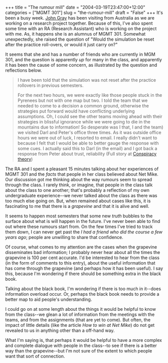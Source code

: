 +++
title = "The rumour mill"
date = "2004-03-19T23:47:00+12:00"
categories = ["MGMT 301"]
slug = "the-rumour-mill"
draft = "False"
+++
It's been a busy week. [John
Gray](https://www.aegis.uws.edu.au/Staff/TEXT/John%20Gray.htm) has been
visiting from Australia as we are working on a research project
together. Because of this, I've also spent some time with an 
RA (Research Assistant) who is working on the project with me. 
As, it happens she is an alumnus of MGMT 301. Somewhat unexpectedly, she raised the
question of "Would the simulation be reset after the practice
roll-overs, or would it just carry on?" 

It seems that she and has a number of friends who are currently in MGM
301, and the question is apparently _up_ for many in the class, and
apparently it has been the cause of some concern, as illustrated by
the question and reflections below.

> I have been told that the simulation was not reset after the
practice rollovers in previous semesters.
>
> For the next two hours, we were exactly like those people stuck in the
Pyrenees but not with one map but two. I told the team that we needed
to come to a decision a common ground, otherwise the strategies put
forward would have conflicting underlying assumptions. Oh, I
could see the other teams moving ahead with their strategies in
blissful ignorance while we were going to die in the mountains due
to information! So desperate was I that, I and 
the team) we visited Darl and Peter's office
three times. As it was outside office hours we were out of luck, I
resorted to email. I really didn't want to because I felt that I
would be able to better gauge the response with some cues. I
actually said this to Darl (in the email) and I got back a response
from Peter about trust, reliability (Full story at [Conspiracy
theory](https://www.thereflectivepractitioner.org/armi/archives/000266.html))

The RA and I spent a pleasant 15 minutes talking about her experiences of MGMT 301
and the _facts_ that people in her class believed about Net Mike. Our
discussion got me thinking about the way rumours seem to spread
through the class. I rarely think, or imagine, that people in the class
talk about the class to one another; that's probably a reflection of
my own undergraduate experience--we never talked about the class as
there was too much else going on. But, when remained about cases like
this, it is fascinating to me that there is a _grapevine_ and that it
is alive and well.

It seems to happen most semesters that some new _truth_ bubbles to the
surface about what is will happen in the future. I've never been able
to find out where these rumours start from. On the few times I've tried
to track them down, I can never get past the _I had a friend who did
the course a few years ago_; people are unwilling to share that
confidence.

Of course, what comes to my attention are the cases when the grapevine
disseminates bad information; I probably never hear about all the
times the grapevine is 100 per cent accurate. I'd be interested to
hear from the class (in the form of comments to this entry), about the
useful information that has come through the grapevine (and perhaps
how it has been useful). I say this, because I'm wondering if there
should be something extra in the black book.

Talking about the black book, I'm wondering if there is too much in
it--does information overload occur. Or, perhaps the black book
needs to provide a better map to aid people's understanding.

I could go on at some length about the things it would be helpful to
know from the class--we glean a lot of information from the meetings
with the teams, and from the assignments (that are yet to come). But
often, the impact of little details (like the article _How to win at
Net Mike_) do not get revealed to us in anything other than a
off-hand way.

What I'm saying is, that perhaps it would be helpful to have a more
complex and complete dialogue with people in the class--to see if
there is a better way than the grapevine--but I'm not sure of the
extent to which people want that sort of connection.

